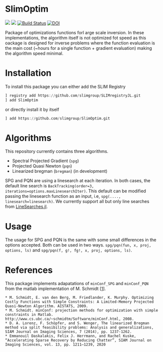 # SlimOptim

[![](https://img.shields.io/badge/docs-dev-blue.svg)](https://slimgroup.github.io/SlimOptim.jl/dev/)
[![](https://img.shields.io/badge/docs-stable-blue.svg)](https://slimgroup.github.io/SlimOptim.jl/stable/)
[![Build Status](https://github.com/slimgroup/SlimOptim.jl/workflows/CI-SLimOptim/badge.svg)](https://github.com/slimgroup/SlimOptim.jl/actions?query=workflow%3ACI-SLimOptim)
[![DOI](https://zenodo.org/badge/314640400.svg)](https://zenodo.org/badge/latestdoi/314640400)

Package of optimizations functions forl arge scale inversion. In these implementations, the algorithm itself is 
not optimized fot speed as this oackage is designed for inverse problems where the function evaluation is the main cost (~hours for a single function + gradient evaluation) making the algorithm speed minimal.

# Installation

To install this package you can either add the SLIM Registry

```julia
] registry add https://github.com/slimgroup/SLIMregistryJL.git
] add SlimOptim
```

or directly install it by itself

```julia
] add https://github.com/slimgroup/SlimOptim.git
```

# Algorithms

This repository currently contains three algorithms.

- Spectral Projected Gradient (`spg`)
- Projected Quasi Newton (`pqn`)
- Linearized bregman (`bregman`) (in development)

SPG and PQN are using a linesearch at each iteration. In both cases, the default line search is `BackTracking(order=3, iterations=options.maxLinesearchIter)`. This default can be modified passing the linesearch function as an input, i.e, `spg(...., linesearch=linesearch)`. We currently support all but only line searches from [LineSearches.jl](https://github.com/JuliaNLSolvers/LineSearches.jl).

# Usage

The usage for SPG and PQN is the same with some small differences in the options accepted. Both can be used in two ways. `spg/pqn(fun, x, proj, options, ls)` and `spg/pqn(f, g!, fg!, x, proj, options, ls)`.

# References

This package implements adapatations of `minConf_SPG` and `minConf_PQN` from the matlab implementation of M. Schmidt [[1]].

```
* M. Schmidt, E. van den Berg, M. Friedlander, K. Murphy. Optimizing Costly Functions with Simple Constraints: A Limited-Memory Projected Quasi-Newton Algorithm. AISTATS, 2009.
* M. Schmidt. minConf: projection methods for optimization with simple constraints in Matlab. http://www.cs.ubc.ca/~schmidtm/Software/minConf.html, 2008.
* D. A. Lorenz, F. Schöpfer, and S. Wenger, The linearized Bregman method via split feasibility problems: Analysis and generalizations, SIAM Journal on Imaging Sciences, 7 (2014), pp. 1237-1262.
* Emmanouil Daskalakis, Felix J. Herrmann, and Rachel Kuske, “Accelerating Sparse Recovery by Reducing Chatter”, SIAM Journal on Imaging Sciences, vol. 13, pp. 1211–1239, 2020
```

[1]:https://www.cs.ubc.ca/~schmidtm/Software/minConf.html
